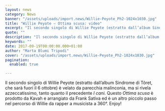 ```yaml
---
layout: news
category: News
banner: "/assets/uploads/import.news/Willie-Peyote_Ph2-1024x1030.jpg"
title: "Willie Peyote – Ottima scusa: video"
excerpt: "Il secondo singolo di Willie Peyote (estratto dall’album Sindrome di Tôret, che sarà fuori il 6 ottobre) è velato da parecchia malinconia, ma si rivela azzeccatissimo, tanto quanto il precedente I cani. Questo Ottima scusa è prodotto da Kavah e arrangiato da Frank Sativa ed è un altro piccolo passo nel percorso di Willie da rapper [&hellip"
quote: ""
description: "Il secondo singolo di Willie Peyote (estratto dall’album Sindrome di Tôret, che sarà fuori il 6 ottobre) è velato da parecchia malinconia, ma si rivela azzeccatissimo, tanto quanto il precedente I cani. Questo Ottima scusa è prodotto da Kavah e arrangiato da Frank Sativa ed è un altro piccolo passo nel percorso di Willie da rapper [&hellip"
keywords: ""
date: 2017-09-19T00:00:00.000+01:00
author: "Marta Blumi Tripodi"
cover: "/assets/uploads/import.news/Willie-Peyote_Ph2-1024x1030.jpg"
pagination:
  enabled: true

---
```


Il secondo singolo di Willie Peyote (estratto dall’album Sindrome di Tôret, che sarà fuori il 6 ottobre) è velato da parecchia malinconia, ma si rivela azzeccatissimo, tanto quanto il precedente _I cani_. Questo _Ottima scusa_ è prodotto da Kavah e arrangiato da Frank Sativa ed è un altro piccolo passo nel percorso di Willie da rapper a musicista a 360°. Enjoy!
